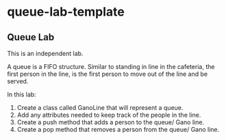 # queue-lab-template  
## Queue Lab  
This is an independent lab.  

A queue is a FIFO structure. Similar to standing in line in the cafeteria, the first person in the line, is the first person to move out of the line and be served. 

In this lab:
1. Create a class called GanoLine that will represent a queue.
2. Add any attributes needed to keep track of the people in the line.
3. Create a push method that adds a person to the queue/ Gano line.
4. Create a pop method that removes a person from the queue/ Gano line.
